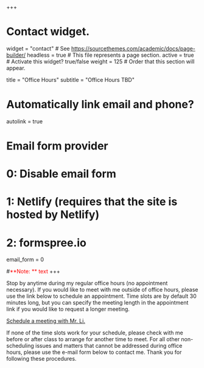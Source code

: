 +++
# Contact widget.
widget = "contact"  # See https://sourcethemes.com/academic/docs/page-builder/
headless = true  # This file represents a page section.
active = true  # Activate this widget? true/false
weight = 125  # Order that this section will appear.

title = "Office Hours"
subtitle = "Office Hours TBD"

# Automatically link email and phone?
autolink = true

# Email form provider
#   0: Disable email form
#   1: Netlify (requires that the site is hosted by Netlify)
#   2: formspree.io
email_form = 0

#<span style="color:red">**Note: ** text</span>
+++

Stop by anytime during my regular office hours (no appointment necessary). If you would like to meet with me outside of office hours, please use the link below to schedule an appointment. Time slots are by default 30 minutes long, but you can specify the meeting length in the appointment link if you would like to request a longer meeting.

<!-- Calendly link widget begin -->
<link href="https://assets.calendly.com/assets/external/widget.css" rel="stylesheet">
<script src="https://assets.calendly.com/assets/external/widget.js" type="text/javascript"></script>
<a href="" onclick="Calendly.initPopupWidget({url: 'https://calendly.com/dariusli/mtg?hide_event_type_details=1'});return false;">Schedule a meeting with Mr. Li.</a>
<!-- Calendly link widget end -->

If none of the time slots work for your schedule, please check with me before or after class to arrange for another time to meet. For all other non-scheduling issues and matters that cannot be addressed during office hours, please use the e-mail form below to contact me. Thank you for following these procedures.

<!--<form action="https://getform.io/f/0945400b-0792-4795-b3de-f58fb84bb4ea" method="POST" enctype="multipart/form-data">

    Last Name 姓 <input type="text" name="last name"><br>
    First Name 名 <input type="text" name="first name"><br>
    E-mail <input type="email" name="email"><br>
    Upload File <input type="file" name="file"><br>
    <button type="submit">Send</button>

</form>-->



